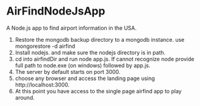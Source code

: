 # AirFindNodeJsApp<br /> 
A Node.js app to find airport information in the USA.<br /> 

1) Restore the mongodb backup directory to a mongodb instance. use mongorestore -d airfind <path to airfindBackup><br /> 
2) Install nodejs. and make sure the nodejs directory is in path.<br /> 
3) cd into airfindDir and run node app.js. If cannot recognize node provide full path to node.exe (on windows) followed by app.js.<br /> 
4) The server by default starts on port 3000.<br /> 
5) choose any browser and access the landing page using http://localhost:3000.<br /> 
6) At this point you have access to the single page airfind app to play around.<br /> 
